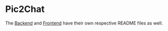 # Pic2Chat

The [Backend](./backend) and [Frontend](./frontend) have their own respective
README files as well.
